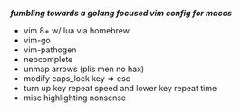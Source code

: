***fumbling towards a golang focused vim config for macos***

* vim 8+ w/ lua via homebrew
* vim-go
* vim-pathogen
* neocomplete
* unmap arrows (plis men no hax)
* modify caps_lock key => esc
* turn up key repeat speed and lower key repeat time
* misc highlighting nonsense
